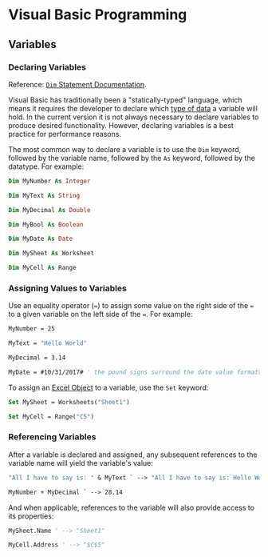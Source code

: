 # Visual Basic Programming

## Variables

### Declaring Variables

Reference: [`Dim` Statement Documentation](https://docs.microsoft.com/en-us/dotnet/visual-basic/language-reference/statements/dim-statement).

Visual Basic has traditionally been a "statically-typed" language, which means it requires the developer to declare which [type of data](/notes/visual-basic/datatypes/notes.md) a variable will hold. In the current version it is not always necessary to declare variables to produce desired functionality. However, declaring variables is a best practice for performance reasons.

The most common way to declare a variable is to use the `Dim` keyword, followed by the variable name, followed by the `As` keyword, followed by the datatype. For example:

```vb
Dim MyNumber As Integer

Dim MyText As String

Dim MyDecimal As Double

Dim MyBool As Boolean

Dim MyDate As Date

Dim MySheet As Worksheet

Dim MyCell As Range
```

### Assigning Values to Variables

Use an equality operator (`=`) to assign some value on the right side of the `=` to a given variable on the left side of the `=`. For example:

```vb
MyNumber = 25

MyText = "Hello World"

MyDecimal = 3.14

MyDate = #10/31/2017# ' the pound signs surround the date value formatted as MM/DD/YYYY
```

To assign an [Excel Object](/notes/visual-basic/excel-objects.md) to a variable, use the `Set` keyword:

```vb
Set MySheet = Worksheets("Sheet1")

Set MyCell = Range("C5")
```

### Referencing Variables

After a variable is declared and assigned, any subsequent references to the variable name will yield the variable's value:

```vb
"All I have to say is: " & MyText ` --> "All I have to say is: Hello World"

MyNumber + MyDecimal ` --> 28.14
```

And when applicable, references to the variable will also provide access to its properties:

```vb
MySheet.Name ' --> "Sheet1"

MyCell.Address ' --> "$C$5"
```
